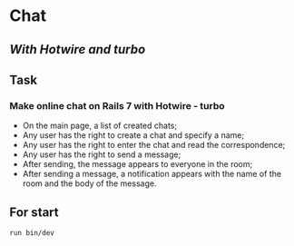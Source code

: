 # Chat
## _With Hotwire and turbo_

## Task
###  Make online chat on Rails 7 with Hotwire - turbo
- On the main page, a list of created chats;
- Any user has the right to create a chat and specify a name;
- Any user has the right to enter the chat and read the correspondence;
- Any user has the right to send a message;
- After sending, the message appears to everyone in the room;
- After sending a message, a notification appears with the name of the room and the body of the message.

## For start
```sh
run bin/dev
```
